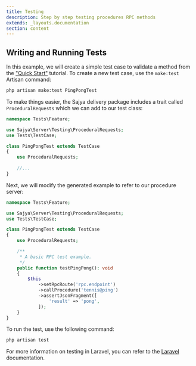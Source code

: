 ```yaml
---
title: Testing
description: Step by step testing procedures RPC methods
extends: _layouts.documentation
section: content
---
```



## Writing and Running Tests


In this example, we will create a simple test case to validate a method from the ["Quick Start"](/docs/quickstart) tutorial. To create a new test case, use the `make:test` Artisan command:

```bash
php artisan make:test PingPongTest
```

To make things easier, the Sajya delivery package includes a trait called `ProceduralRequests` which we can add to our test class:

```php
namespace Tests\Feature;

use Sajya\Server\Testing\ProceduralRequests;
use Tests\TestCase;

class PingPongTest extends TestCase
{
    use ProceduralRequests;
    
    //...
}
```

Next, we will modify the generated example to refer to our procedure server:

```php
namespace Tests\Feature;

use Sajya\Server\Testing\ProceduralRequests;
use Tests\TestCase;

class PingPongTest extends TestCase
{
    use ProceduralRequests;

    /**
     * A basic RPC test example.
     */
    public function testPingPong(): void
    {
        $this
            ->setRpcRoute('rpc.endpoint')
            ->callProcedure('tennis@ping')
            ->assertJsonFragment([
                'result' => 'pong',
            ]);
    }
}
```

To run the test, use the following command:

```bash
php artisan test
```

For more information on testing in Laravel, you can refer to the [Laravel](https://laravel.com/docs/testing) documentation.
